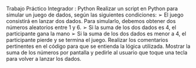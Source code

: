 Trabajo Práctico Integrador : Python
Realizar un script en Python para simular un juego de dados, según las siguientes
condiciones:
➢ El juego consistirá en lanzar dos dados. Para simularlo, debemos
obtener dos números aleatorios entre 1 y 6.
➢ Si la suma de los dos dados es 4, el participante gana la mano
➢ Si la suma de los dos dados es menor a 4, el participante pierde y se
termina el juego.
Realizar los comentarios pertinentes en el código para que se entienda la lógica
utilizada.
Mostrar la suma de los números por pantalla y pedirle al usuario que toque una tecla
para volver a lanzar los dados.
